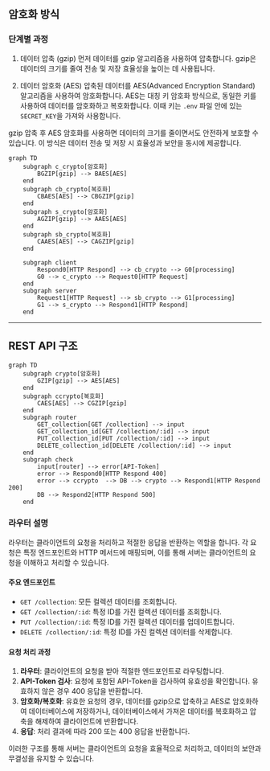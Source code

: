 ## 암호화 방식

### 단계별 과정

1. 데이터 압축 (gzip)
먼저 데이터를 gzip 알고리즘을 사용하여 압축합니다. gzip은 데이터의 크기를 줄여 전송 및 저장 효율성을 높이는 데 사용됩니다.

2. 데이터 암호화 (AES)
압축된 데이터를 AES(Advanced Encryption Standard) 알고리즘을 사용하여 암호화합니다. AES는 대칭 키 암호화 방식으로, 동일한 키를 사용하여 데이터를 암호화하고 복호화합니다. 이때 키는 `.env` 파일 안에 있는 `SECRET_KEY`을 가져와 사용합니다.

gzip 압축 후 AES 암호화를 사용하면 데이터의 크기를 줄이면서도 안전하게 보호할 수 있습니다. 이 방식은 데이터 전송 및 저장 시 효율성과 보안을 동시에 제공합니다.

```mermaid
graph TD
    subgraph c_crypto[암호화]
        BGZIP[gzip] --> BAES[AES]
    end
    subgraph cb_crypto[복호화]
        CBAES[AES] --> CBGZIP[gzip]
    end
    subgraph s_crypto[암호화]
        AGZIP[gzip] --> AAES[AES]
    end
    subgraph sb_crypto[복호화]
        CAAES[AES] --> CAGZIP[gzip]
    end

    subgraph client
        Respond0[HTTP Respond] --> cb_crypto --> G0[processing]
        G0 --> c_crypto --> Request0[HTTP Request]
    end
    subgraph server
        Request1[HTTP Request] --> sb_crypto --> G1[processing]
        G1 --> s_crypto --> Respond1[HTTP Respond]
    end
```

---

## REST API 구조

```mermaid
graph TD
    subgraph crypto[암호화]
        GZIP[gzip] --> AES[AES]
    end
    subgraph ccrypto[복호화]
        CAES[AES] --> CGZIP[gzip]
    end
    subgraph router
        GET_collection[GET /collection] --> input
        GET_collection_id[GET /collection/:id] --> input
        PUT_collection_id[PUT /collection/:id] --> input
        DELETE_collection_id[DELETE /collection/:id] --> input
    end
    subgraph check
        input[router] --> error[API-Token]
        error --> Respond0[HTTP Respond 400]
        error --> ccrypto  --> DB --> crypto --> Respond1[HTTP Respond 200]
        DB --> Respond2[HTTP Respond 500]
    end
```

### 라우터 설명

라우터는 클라이언트의 요청을 처리하고 적절한 응답을 반환하는 역할을 합니다. 각 요청은 특정 엔드포인트와 HTTP 메서드에 매핑되며, 이를 통해 서버는 클라이언트의 요청을 이해하고 처리할 수 있습니다.

#### 주요 엔드포인트

- `GET /collection`: 모든 컬렉션 데이터를 조회합니다.
- `GET /collection/:id`: 특정 ID를 가진 컬렉션 데이터를 조회합니다.
- `PUT /collection/:id`: 특정 ID를 가진 컬렉션 데이터를 업데이트합니다.
- `DELETE /collection/:id`: 특정 ID를 가진 컬렉션 데이터를 삭제합니다.

#### 요청 처리 과정

1. **라우터**: 클라이언트의 요청을 받아 적절한 엔드포인트로 라우팅합니다.
2. **API-Token 검사**: 요청에 포함된 API-Token을 검사하여 유효성을 확인합니다. 유효하지 않은 경우 400 응답을 반환합니다.
3. **암호화/복호화**: 유효한 요청의 경우, 데이터를 gzip으로 압축하고 AES로 암호화하여 데이터베이스에 저장하거나, 데이터베이스에서 가져온 데이터를 복호화하고 압축을 해제하여 클라이언트에 반환합니다.
4. **응답**: 처리 결과에 따라 200 또는 400 응답을 반환합니다.

이러한 구조를 통해 서버는 클라이언트의 요청을 효율적으로 처리하고, 데이터의 보안과 무결성을 유지할 수 있습니다.